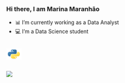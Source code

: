 ### Hi there, I am Marina Maranhão

- 📊 I’m currently working as a Data Analyst
- 💻 I’m a Data Science student
</div>
<div style="display: inline_block"><br>  
  <img align="center" alt="Marina-Python" height="30" width="40" src="https://raw.githubusercontent.com/devicons/devicon/master/icons/python/python-original.svg">
 
</div>
  
  ##
 
<div> 
  <a href="https://www.linkedin.com/in/marina-maranhao/" target="_blank"><img src="https://img.shields.io/badge/-LinkedIn-%230077B5?style=for-the-badge&logo=linkedin&logoColor=white" target="_blank"></a> 
  
</div>



